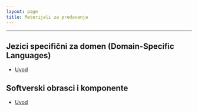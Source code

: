 ```yaml
---
layout: page
title: Materijali za predavanja
---
```


---

## Jezici specifični za domen (Domain-Specific Languages)

- [Uvod](/slides/jsd/1-uvod.html)


## Softverski obrasci i komponente

- [Uvod](/slides/sok/uvod.html)

